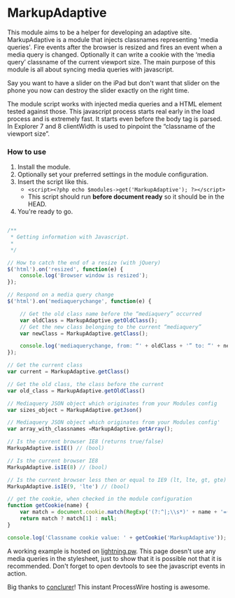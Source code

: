 MarkupAdaptive
==============

This module aims to be a helper for developing an adaptive site. MarkupAdaptive is a module that injects classnames representing 'media queries'. Fire events after the browser is resized and fires an event when a media query is changed. Optionally it can write a cookie with the ‘media query’ classname of the current viewport size. The main purpose of this module is all about syncing media queries with javascript. 

Say you want to have a slider on the iPad but don't want that slider on the phone you now can destroy the slider exactly on the right time. 

The module script works with injected media queries and a HTML element tested against those. This javascript process starts real early in the load process and is extremely fast. It starts even before the body tag is parsed. In Explorer 7 and 8 clientWidth is used to pinpoint the “classname of the viewport size”.

### How to use

1. Install the module.
2. Optionally set your preferred settings in the module configuration.
3. Insert the script like this.
    - `<script><?php echo $modules->get('MarkupAdaptive'); ?></script>`
    - This script should run **before document ready** so it should be in the HEAD.
4. You're ready to go.

```javascript

/**
 * Getting information with Javascript.
 *
 */

// How to catch the end of a resize (with jQuery)
$('html').on('resized', function(e) {
    console.log('Browser window is resized');
});

// Respond on a media query change
$('html').on('mediaquerychange', function(e) {

	// Get the old class name before the “mediaquery” occurred
	var oldClass = MarkupAdaptive.getOldClass();
	// Get the new class belonging to the current “mediaquery”
	var newClass = MarkupAdaptive.getClass();

	console.log('mediaquerychange, from: “' + oldClass + '” to: “' + newClass + '”');
});

// Get the current class
var current = MarkupAdaptive.getClass()

// Get the old class, the class before the current
var old_class = MarkupAdaptive.getOldClass()

// Mediaquery JSON object which originates from your Modules config
var sizes_object = MarkupAdaptive.getJson()

// Mediaquery JSON object which originates from your Modules config'
var array_with_classnames =MarkupAdaptive.getArray();

// Is the current browser IE8 (returns true/false)
MarkupAdaptive.isIE() // (bool)

// Is the current browser IE8
MarkupAdaptive.isIE(8) // (bool)

// Is the current browser less then or equal to IE9 (lt, lte, gt, gte)
MarkupAdaptive.isIE(9, 'lte') // (bool)

// get the cookie, when checked in the module configuration
function getCookie(name) {
    var match = document.cookie.match(RegExp('(?:^|;\\s*)' + name + '=([^;]*)'));
    return match ? match[1] : null;
}

console.log('Classname cookie value: ' + getCookie('MarkupAdaptive'));

```

A working example is hosted on [lightning.pw](http://nobelium-knh.lightningpw.com/). This page doesn't use any media queries in the stylesheet, just to show that it is possible not that it is recommended. Don't forget to open devtools to see the javascript events in action.

Big thanks to [conclurer](https://www.conclurer.com/)! This instant ProcessWire hosting is awesome.
